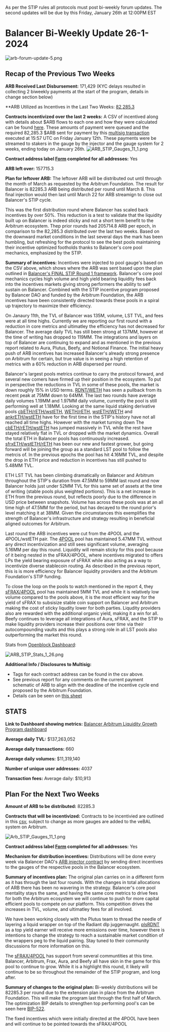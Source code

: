 As per the STIP rules all protocols must post bi-weekly forum updates. The second updates will be due by this Friday, January 26th at 12:00PM EST

# Balancer Bi-Weekly Update 26-1-2024
![arb-forum-update-5.png](arb-forum-update-5.png)
## Recap of the Previous Two Weeks


**ARB Received Last Disbursement:** 171,429 (KYC delays resulted in collecting 2 biweekly payments at the start of the program, details in change section below)

**ARB Utilized as Incentives in the Last Two Weeks: [82,285.3](https://arbiscan.io/tx/0x375301a47e9796c8be254b3afb073ad3a5414f355867971de37b86f8ba37f0c1)

**Contracts incentivized over the last 2 weeks:** A CSV of incentived along with details about $ARB flows to each one and how they were calculated can be found [here](https://github.com/BalancerMaxis/STIP_automation/blob/9c0791acfec184c114f840444bb1c4d183c9cbf4/output/dao_grant_2023-12-28_2024-01-11.csv).
These amounts of payment were queued and the required 82,285.3 $ARB sent for payment by this [multisig transaction](https://app.onchainden.com/safes/arb1:0xb6BfF54589f269E248f99D5956f1fDD5b014D50e/transactions/0x068bd0f58720eb6a57167df5ce7f8e0a4a9cc16bccd25df2fea13fd75c207322) executed at 15:57 UTC on Friday January 12th.
These payments were be streamed to stakers in the gauge by the injector and the gauge system for 2 weeks, ending today on January 26th.
![ARB_STIP_Gauges_11_1.png](ARB_STIP_Gauges_11_1.png)


**Contract address label [Form](https://docs.google.com/forms/d/e/1FAIpQLSd2AYnjAaQjVOLtvemZpsWoN5sTJEJ8dLqdRDExTBQv_SUeug/viewform) completed for all addresses:** Yes

**ARB left over:** 157715.3

**Plan for leftover ARB:** The leftover ARB will be distributed out until through the month of March as requested by the Arbitrum Foundation. The result for Balancer is 82285.3 ARB being distributed per round until March 8. This final injection would then last until March 22 for ARB streamign to close out Balancer's STIP cycle. 

This was the first distribution round where Balancer has scaled back incentives by over 50%. This reduction is a test to validate that the liquidity built up on Balancer is indeed sticky and not a short term benefit to the Arbitrum ecosystem. Thep prior rounds had 205714.8 ARB per epoch, in comparison to the 82,285.3 distributed over the last two weeks. Based on the downward market conditions in the last several days the mark has been humbling, but refreshing for the protocol to see the best pools maintaining their incentive optimized footholds thanks to Balancer's core pool mechanics, emphasized by the STIP. 

**Summary of incentives:** Incentives were injected to pool gauge's based on the CSV above, which shows where the ARB was sent based upon the plan outlined in [Balancer's FINAL STIP Round 1 framework](https://forum.arbitrum.foundation/t/balancer-final-stip-round-1/16689). Balancer's core pool mechanics cycles high volume and high yield bearing liquidity fees back into the incentives markets giving strong performers the ability to self sustain on Balancer. Combined with the STIP incentive program proposed by Balancer DAO and funded by the Arbitrum Foundation, the ARB incentives have been consistently directed towards these pools in a spiral up trajectory to maximize their efficiency. 

On Janaury 11th, the TVL of Balancer was 135M, volume, LST TVL, and fees were at all time highs. Currently we are reporting our first round with a reduction in core metrics and ultimatley the efficiency has not decreased for Balancer. The average daily TVL has still been strong at 137MM, however at the time of writing has dropped to 119MM. The integrations and layers on top of Balancer are continuing to expand and as mentioned in the previous report related to Aura, Plutus, Beefy, and Notional Finance. The initial heavy push of ARB incentives has increased Balancer's already strong presence on Arbitrum for certain, but true value is in seeing a high retention of metrics with a 60% reduction in ARB dispersed per round. 

Balancer's largest pools metrics continue to carry the protocol forward, and several new comers have firmed up their position in the ecosystem. To put in perspective the reductions in TVL in some of these pools, the market is down roughly 15% in USD terms. [RDNT/WETH](https://app.balancer.fi/#/arbitrum/pool/0x32df62dc3aed2cd6224193052ce665dc181658410002000000000000000003bd) has seen a pullback from its recent peak at 75MM down to 64MM. The last two rounds have average daily volumes 1.19MM and 1.97MM daily volume, currently the pool is still performing well at 1.18MM. Looking at the same liquid staking derivative pools [cbETH/rETH/wstETH](https://app.balancer.fi/#/arbitrum/pool/0x4a2f6ae7f3e5d715689530873ec35593dc28951b000000000000000000000481), [WETH/rETH](https://app.balancer.fi/#/arbitrum/pool/0xade4a71bb62bec25154cfc7e6ff49a513b491e81000000000000000000000497), [wstETH/WETH](https://app.balancer.fi/#/arbitrum/pool/0x9791d590788598535278552eecd4b211bfc790cb000000000000000000000498) and [ankrETH/wstETH](https://app.balancer.fi/#/arbitrum/pool/0x3fd4954a851ead144c2ff72b1f5a38ea5976bd54000000000000000000000480) have for the first time in the STIP's history have not all reached all time highs. However with the market turning down The [cbETH/rETH/wstETH](https://app.balancer.fi/#/arbitrum/pool/0x4a2f6ae7f3e5d715689530873ec35593dc28951b000000000000000000000481) has jumped massively in TVL while the rest have stayed relatively flat in TVL or dropped with the market dynamics. Overall the total ETH in Balancer pools has continuously increased. [sfrxETH/wstETH/rETH](https://app.balancer.fi/#/arbitrum/pool/0x0c8972437a38b389ec83d1e666b69b8a4fcf8bfd00000000000000000000049e) has been our new and fastest grower, but going forward will be joining the group as a standard LST pool to follow the metrcis of. In the previous epochs the pool has hit 4.16MM TVL, and despite the drop in ETH price and reduction in incentives has still pushed to 5.48MM TVL. 

ETH LST TVL has been climbing dramatically on Balancer and Arbitrum throughout the STIP's duration from 47.5MM to 59MM last round and now Balancer holds just under 52MM TVL for this same set of assets at the time of writing (stable pools plus weighted portions). This is a net increase in ETH from the previous round, but reflects poorly due to the difference in USD price between snapshots. Volume has across these pools was at an all time high of 47.5MM for the period, but has decayed to the round prior's level matching it at 38MM. Given the circumstances this exemplifies the strength of Balancer's infrastructure and strategy resulting in beneficial aligned outcomes for Arbitrum. 

Last round the ARB incentives were cut from the 4POOL and the 4POOL/wstETH pair. The [4POOL](https://app.balancer.fi/#/arbitrum/pool/0x423a1323c871abc9d89eb06855bf5347048fc4a5000000000000000000000496) pool has maintained 5.47MM TVL without any direct incentivization and still sees significant volume, averaging 5.16MM per day this round. Liquidity will remain sticky for this pool because of it being nested in the sFRAX/4POOL, where incentives migrated to  offers LPs the yield bearing exposure of sFRAX while also acting as a way to incentivize diverse stablecoin routing. As described in the previous report, this is is more efficiency for Balancer liquidity providers and the Arbitrum Foundation's STIP funding.

To close the loop on the pools to watch mentioned in the report 4, they [sFRAX/4POOL](https://app.balancer.fi/#/arbitrum/pool/0x2ce4457acac29da4736ae6f5cd9f583a6b335c270000000000000000000004dc) pool has maintained 5MM TVL and while it is relatively low volume compared to the pools above, it is the most efficient way for the yield of sFRAX to subsisize stable coin support on Balancer and Arbitrum making the cost of sticky liqudity lower for both parties. Liqudity providers also are rewarded with the additional organic yield, making it a win for all. Beefy continues to leverage all integrations of Aura, sFRAX, and the STIP to make liquidity providers increase their positions over time via their autocompounding vaults and this plays a strong role in all LST pools also outperforming the market this round. 

Stats from [Openblock Dashboard](https://www.openblocklabs.com/app/arbitrum/grantees/Balancer):

![ARB_STIP_Stats_1_26.png](ARB_STIP_Stats_1_26.png)

**Additional Info / Disclosures to Multisig:** 


- Tags for each contract address can be found in the csv above.
- See previous report for any comments on the current payment schematic of ARB to align with the deadline of the incentive cycle end proposed by the Arbitrum Foundation.
- Details can be seen on [this sheet](https://docs.google.com/spreadsheets/d/1k4i9ZNpxiRDC_bl4JtZMldV7J0LRQEVHZNqVpj8xG0g/edit#gid=0)

## STATS

**Link to Dashboard showing metrics:** [Balancer Arbitrum Liquidity Growth Program dashboard](https://dune.com/balancer/arbitrum-lgp?Start+date_d524c0=2023-12-15+00%3A00%3A00&End+date_daf146=&End+date_d75e58=2023-12-28+00%3A00%3A00&Start+date_d2264d=&End+date_d85b75=2024-01-25+00%3A00%3A00&End+date_d19c82=2024-01-25+00%3A00%3A00&Start+date_dc9002=2024-01-12+00%3A00%3A00&Start+date_dfbf60=2024-01-12+00%3A00%3A00)

**Average daily TVL:** $137,263,052

**Average daily transactions:** 660

**Average daily volumes:** $11,319,140

**Number of unique user addresses:** 4037

**Transaction fees:** Average daily: $10,913


## Plan For the Next Two Weeks

**Amount of ARB to be distributed:** 82285.3

**Contracts that will be incentivized:** Contracts to be incentivied are outlined in this [csv](https://github.com/BalancerMaxis/STIP_automation/blob/9c0791acfec184c114f840444bb1c4d183c9cbf4/output/dao_grant_2023-12-28_2024-01-11.csv), subject to change as more gauges are added to the veBAL system on Arbitrum.

![Arb_STIP_Gauges_11_1.png](Arb_STIP_Gauges_11_1.png)

**Contract address label [Form](https://docs.google.com/forms/d/e/1FAIpQLSd2AYnjAaQjVOLtvemZpsWoN5sTJEJ8dLqdRDExTBQv_SUeug/viewform) completed for all addresses:** Yes

**Mechanism for distribution incentives:** Distributions will be done every week via Balancer DAO's [ARB injector contract](https://arbiscan.io/address/0xF23d8342881eDECcED51EA694AC21C2B68440929#readContract) by sending direct incentives to the gauges of the respective pools in the Balancer ecosystem.

**Summary of incentives plan:** The original plan carries on in a different form as it has through the last four rounds. With the changes in total allocations of ARB there has been no wavering in the strategy. Balancer's core pool mentality stays the same, and having the same core metrics to drive fees for both the Arbitrum ecosystem we will continue to push for more capital efficient pools to compete on our platform. This competition drives the increases in TVL, volume, and ultimatley fees for all involved. 

We have been working closely with the Plutus team to thread the needle of layering a liquid wrapper on top of the Radiant dlp juggernaught. [plsRDNT](https://app.balancer.fi/#/arbitrum/pool/0x451b0afd69ace11ec0ac339033d54d2543b088a80000000000000000000004d5) as a top yield earner will receive more emissions over time, however there is intentions to change the strategy to reach a sustainable market condition of the wrappers peg to the liquid pairing. Stay tuned to their community discussions for more information on this. 

The [sFRAX/4POOL](https://app.balancer.fi/#/arbitrum/pool/0x2ce4457acac29da4736ae6f5cd9f583a6b335c270000000000000000000004dc) has support from several communtities at this time. Balancer, Arbitrum, Frax, Aura, and Beefy all have skin in the game for this pool to continue to grow. While it is a highlight this round, it likely will continue to be so throughout the remainder of the STIP program, and long after. 

**Summary of changes to the original plan:** Bi-weekly distributions will be 82285.3 per round due to the extension plan in place from the Arbitrum Foundation. This will make the program last through the first half of March. The optimization BIP details to strengthen top performing pool's can be seen here [BIP-522](https://forum.balancer.fi/t/bip-522-arbitrum-lgp-and-stip-adjustments/5473).

The fixed incentives which were initially directed at the 4POOL have been and will continue to be pointed towards the sFRAX/4POOL 